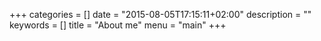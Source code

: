 +++
categories = []
date = "2015-08-05T17:15:11+02:00"
description = ""
keywords = []
title = "About me"
menu = "main"
+++

